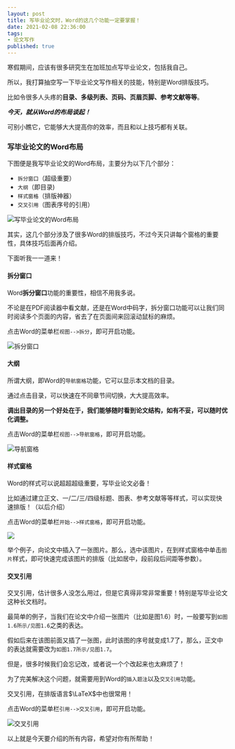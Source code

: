 ```yaml
---
layout: post
title: 写毕业论文时，Word的这几个功能一定要掌握！
date: 2021-02-08 22:36:00
tags: 
- 论文写作
published: true
---
```




寒假期间，应该有很多研究生在加班加点写毕业论文，包括我自己。

所以，我打算抽空写一下毕业论文写作相关的技能，特别是Word排版技巧。

比如令很多人头疼的**目录、多级列表、页码、页眉页脚、参考文献等等**。

***今天，就从Word的布局谈起！***

可别小瞧它，它能够大大提高你的效率，而且和以上技巧都有关联。

### 写毕业论文的Word布局

下图便是我写毕业论文的Word布局，主要分为以下几个部分：

- `拆分窗口`（超级重要）
- `大纲`（即目录)
- `样式窗格`（排版神器）
- `交叉引用`（图表序号的引用）


![写毕业论文的Word布局](https://figurebed-iseex.oss-cn-hangzhou.aliyuncs.com/img/20210208194019.png)

其实，这几个部分涉及了很多Word的排版技巧，不过今天只讲每个窗格的重要性，具体技巧后面再介绍。

下面听我一一道来！

#### 拆分窗口

Word**拆分窗口**功能的重要性，相信不用我多说。

不论是在PDF阅读器中看文献，还是在Word中码字，拆分窗口功能可以让我们同时阅读多个页面的内容，省去了在页面间来回滚动鼠标的麻烦。

点击Word的菜单栏`视图-->拆分`，即可开启功能。

![拆分窗口](https://figurebed-iseex.oss-cn-hangzhou.aliyuncs.com/img/20210208195200.png)

#### 大纲

所谓大纲，即Word的`导航窗格`功能，它可以显示本文档的目录。

通过点击目录，可以快速在不同章节间切换，大大提高效率。

**调出目录的另一个好处在于，我们能够随时看到论文结构，如有不妥，可以随时优化调整。**

点击Word的菜单栏`视图-->导航窗格`，即可开启功能。

![导航窗格](https://figurebed-iseex.oss-cn-hangzhou.aliyuncs.com/img/20210208200013.png)

#### 样式窗格

Word的样式可以说超超超级重要，写毕业论文必备！

比如通过建立正文、一/二/三/四级标题、图表、参考文献等等样式，可以实现快速排版！（以后介绍）

点击Word的菜单栏`开始-->样式窗格`，即可开启功能。

![](https://figurebed-iseex.oss-cn-hangzhou.aliyuncs.com/img/20210208200243.png)

举个例子，向论文中插入了一张图片。那么，选中该图片，在到样式窗格中单击`图片`样式，即可快速完成该图片的排版（比如居中，段前段后间距等参数）。

#### 交叉引用

交叉引用，估计很多人没怎么用过，但是它真得非常非常重要！特别是写毕业论文这种长文档时。

最简单的例子，当我们在论文中介绍一张图片（比如是图1.6）时，一般要写到`如图1.6所示/见图1.6`之类的表达。

假如后来在该图前面又插了一张图，此时该图的序号就变成1.7了，那么，正文中的表达就需要改为`如图1.7所示/见图1.7`。


但是，很多时候我们会忘记改，或者说一个个改起来也太麻烦了！

为了完美解决这个问题，就需要用到Word的`插入题注`以及`交叉引用`功能。

交叉引用，在排版语言$\LaTeX$中也很常用！

点击Word的菜单栏`引用-->交叉引用`，即可开启功能。

![交叉引用](https://figurebed-iseex.oss-cn-hangzhou.aliyuncs.com/img/20210208201754.png)


以上就是今天要介绍的所有内容，希望对你有所帮助！